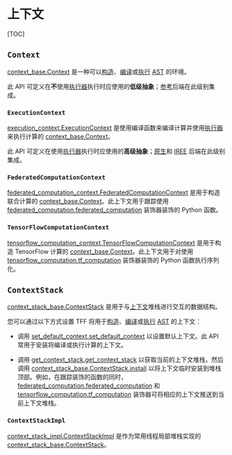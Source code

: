 # 上下文

[TOC]

## `Context`

[context_base.Context](https://github.com/tensorflow/federated/blob/main/tensorflow_federated/python/core/impl/context_stack/context_base.py) 是一种可以[构造](tracing.md)、[编译](compilation.md)或[执行](execution.md) [AST](compilation.md#ast) 的环境。

此 API 可定义在**不**使用[执行器](execution.md#executor)执行时应使用的**低级抽象**；[参考](backend.md#reference)后端在此级别集成。

### `ExecutionContext`

[execution_context.ExecutionContext](https://github.com/tensorflow/federated/blob/main/tensorflow_federated/python/core/impl/execution_contexts/sync_execution_context.py) 是使用编译函数来编译计算并使用[执行器](https://github.com/tensorflow/federated/blob/main/tensorflow_federated/python/core/impl/context_stack/context_base.py)来执行计算的 [context_base.Context](execution.md#executor)。

此 API 可定义在使用[执行器](execution.md#executor)执行时应使用的**高级抽象**；[原生](backend.md#native)和 [IREE](backend.md#iree) 后端在此级别集成。

### `FederatedComputationContext`

[federated_computation_context.FederatedComputationContext](https://github.com/tensorflow/federated/blob/main/tensorflow_federated/python/core/impl/federated_context/federated_computation_context.py) 是用于构造联合计算的 [context_base.Context](https://github.com/tensorflow/federated/blob/main/tensorflow_federated/python/core/impl/context_stack/context_base.py)。此上下文用于跟踪使用 [federated_computation.federated_computation](https://github.com/tensorflow/federated/blob/main/tensorflow_federated/python/core/impl/federated_context/federated_computation.py) 装饰器装饰的 Python 函数。

### `TensorFlowComputationContext`

[tensorflow_computation_context.TensorFlowComputationContext](https://github.com/tensorflow/federated/blob/main/tensorflow_federated/python/core/impl/tensorflow_context/tensorflow_computation_context.py) 是用于构造 TensorFlow 计算的 [context_base.Context](https://github.com/tensorflow/federated/blob/main/tensorflow_federated/python/core/impl/context_stack/context_base.py)。此上下文用于对使用 [tensorflow_computation.tf_computation](https://github.com/tensorflow/federated/blob/main/tensorflow_federated/python/core/impl/tensorflow_context/tensorflow_computation.py) 装饰器装饰的 Python 函数执行序列化。

## `ContextStack`

[context_stack_base.ContextStack](https://github.com/tensorflow/federated/blob/main/tensorflow_federated/python/core/impl/context_stack/context_stack_base.py) 是用于与[上下文](#context)堆栈进行交互的数据结构。

您可以通过以下方式设置 TFF 将用于[构造](tracing.md)、[编译](compilation.md)或[执行](execution.md) [AST](compilation.md#ast) 的上下文：

- 调用 [set_default_context.set_default_context](https://github.com/tensorflow/federated/blob/main/tensorflow_federated/python/core/impl/context_stack/set_default_context.py) 以设置默认上下文。此 API 常用于安装将编译或执行计算的上下文。

- 调用 [get_context_stack.get_context_stack](https://github.com/tensorflow/federated/blob/main/tensorflow_federated/python/core/impl/context_stack/get_context_stack.py) 以获取当前的上下文堆栈，然后调用 [context_stack_base.ContextStack.install](https://github.com/tensorflow/federated/blob/main/tensorflow_federated/python/core/impl/context_stack/context_stack_base.py) 以将上下文临时安装到堆栈顶部。例如，在跟踪装饰的函数的同时，[federated_computation.federated_computation](https://github.com/tensorflow/federated/blob/main/tensorflow_federated/python/core/impl/federated_context/federated_computation.py) 和 [tensorflow_computation.tf_computation](https://github.com/tensorflow/federated/blob/main/tensorflow_federated/python/core/impl/tensorflow_context/tensorflow_computation.py) 装饰器可将相应的上下文推送到当前上下文堆栈。

### `ContextStackImpl`

[context_stack_impl.ContextStackImpl](https://github.com/tensorflow/federated/blob/main/tensorflow_federated/python/core/impl/context_stack/context_stack_impl.py) 是作为常用线程局部堆栈实现的 [context_stack_base.ContextStack](https://github.com/tensorflow/federated/blob/main/tensorflow_federated/python/core/impl/context_stack/context_stack_base.py)。
